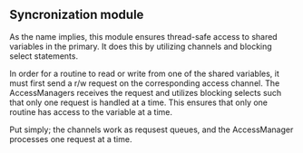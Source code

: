 ## Syncronization module
As the name implies, this module ensures thread-safe access to shared variables in the primary. It does this by utilizing channels and blocking select statements.

In order for a routine to read or write from one of the shared variables, it must first send a r/w request on the corresponding access channel. The AccessManagers receives the request and utilizes blocking selects such that only one request is handled at a time. This ensures that only one routine has access to the variable at a time. 

Put simply; the channels work as requsest queues, and the AccessManager processes one request at a time.